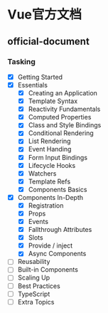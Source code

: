 # Vue官方文档

## official-document

### Tasking

- [x] Getting Started
- [x] Essentials
  - [x] Creating an Application
  - [x] Template Syntax
  - [x] Reactivity Fundamentals
  - [x] Computed Properties
  - [x] Class and Style Bindings
  - [x] Conditional Rendering
  - [x] List Rendering
  - [x] Event Handing
  - [x] Form Input Bindings
  - [x] Lifecycle Hooks
  - [x] Watchers
  - [x] Template Refs
  - [x] Components Basics
- [x] Components In-Depth
  - [x] Registration
  - [x] Props
  - [x] Events
  - [x] Fallthrough Attributes
  - [x] Slots
  - [x] Provide / inject
  - [x] Async Components
- [ ] Reusability
- [ ] Built-in Components
- [ ] Scaling Up
- [ ] Best Practices
- [ ] TypeScript
- [ ] Extra Topics
